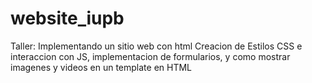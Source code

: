 # website_iupb
Taller: Implementando un sitio web con html
Creacion de Estilos CSS e interaccion con JS, implementacion de formularios, y como mostrar imagenes y videos en un template en HTML
